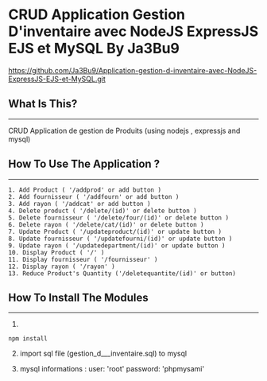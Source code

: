 # CRUD Application Gestion D'inventaire avec NodeJS ExpressJS EJS et MySQL By Ja3Bu9


https://github.com/Ja3Bu9/Application-gestion-d-inventaire-avec-NodeJS-ExpressJS-EJS-et-MySQL.git


## What Is This?
-------------

CRUD Application de gestion de Produits (using nodejs , expressjs and mysql)


## How To Use The Application ?
-----------------------

	1. Add Product ( '/addprod' or add button )
	2. Add fournisseur ( '/addfourn' or add button )
	3. Add rayon ( '/addcat' or add button )
	4. Delete product ( '/delete/(id)' or delete button )
	5. Delete fournisseur ( '/delete/four/(id)' or delete button )
	6. Delete rayon ( '/delete/cat/(id)' or delete button )
	7. Update Product ( '/updateproduct/(id)' or update button )
	8. Update fournisseur ( '/updatefourni/(id)' or update button )
	9. Update rayon ( '/updatedepartment/(id)' or update button )
	10. Display Product ( '/' )
	11. Display fournisseur ( '/fournisseur' )
	12. Display rayon ( '/rayon' )
	13. Reduce Product's Quantity ('/deletequantite/(id)' or button) 

## How To Install The Modules
--------------------------

 
1.
```
npm install 
```
2. import sql file (gestion_d___inventaire.sql) to mysql 

3. mysql informations :
    user: 'root'
    password: 'phpmysami'